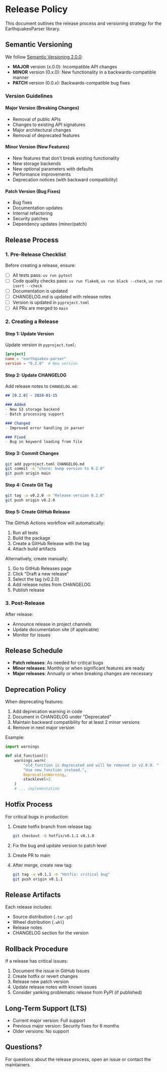 # Release Policy

This document outlines the release process and versioning strategy for the EarthquakesParser library.

## Semantic Versioning

We follow [Semantic Versioning 2.0.0](https://semver.org/):

- **MAJOR** version (x.0.0): Incompatible API changes
- **MINOR** version (0.x.0): New functionality in a backwards-compatible manner
- **PATCH** version (0.0.x): Backwards-compatible bug fixes

### Version Guidelines

#### Major Version (Breaking Changes)

- Removal of public APIs
- Changes to existing API signatures
- Major architectural changes
- Removal of deprecated features

#### Minor Version (New Features)

- New features that don't break existing functionality
- New storage backends
- New optional parameters with defaults
- Performance improvements
- Deprecation notices (with backward compatibility)

#### Patch Version (Bug Fixes)

- Bug fixes
- Documentation updates
- Internal refactoring
- Security patches
- Dependency updates (minor/patch)

## Release Process

### 1. Pre-Release Checklist

Before creating a release, ensure:

- [ ] All tests pass: `uv run pytest`
- [ ] Code quality checks pass: `uv run flake8`, `uv run black --check`, `uv run isort --check`
- [ ] Documentation is updated
- [ ] CHANGELOG.md is updated with release notes
- [ ] Version is updated in `pyproject.toml`
- [ ] All PRs are merged to `main`

### 2. Creating a Release

#### Step 1: Update Version

Update version in `pyproject.toml`:

```toml
[project]
name = "earthquakes-parser"
version = "0.2.0"  # New version
```

#### Step 2: Update CHANGELOG

Add release notes to `CHANGELOG.md`:

```markdown
## [0.2.0] - 2024-01-15

### Added
- New S3 storage backend
- Batch processing support

### Changed
- Improved error handling in parser

### Fixed
- Bug in keyword loading from file
```

#### Step 3: Commit Changes

```bash
git add pyproject.toml CHANGELOG.md
git commit -m "chore: bump version to 0.2.0"
git push origin main
```

#### Step 4: Create Git Tag

```bash
git tag -a v0.2.0 -m "Release version 0.2.0"
git push origin v0.2.0
```

#### Step 5: Create GitHub Release

The GitHub Actions workflow will automatically:

1. Run all tests
2. Build the package
3. Create a GitHub Release with the tag
4. Attach build artifacts

Alternatively, create manually:

1. Go to GitHub Releases page
2. Click "Draft a new release"
3. Select the tag (v0.2.0)
4. Add release notes from CHANGELOG
5. Publish release

### 3. Post-Release

After release:

- Announce release in project channels
- Update documentation site (if applicable)
- Monitor for issues

## Release Schedule

- **Patch releases**: As needed for critical bugs
- **Minor releases**: Monthly or when significant features are ready
- **Major releases**: Annually or when breaking changes are necessary

## Deprecation Policy

When deprecating features:

1. Add deprecation warning in code
2. Document in CHANGELOG under "Deprecated"
3. Maintain backward compatibility for at least 2 minor versions
4. Remove in next major version

Example:

```python
import warnings

def old_function():
    warnings.warn(
        "old_function is deprecated and will be removed in v2.0.0. "
        "Use new_function instead.",
        DeprecationWarning,
        stacklevel=2
    )
    # ... implementation
```

## Hotfix Process

For critical bugs in production:

1. Create hotfix branch from release tag:

   ```bash
   git checkout -b hotfix/v0.1.1 v0.1.0
   ```

2. Fix the bug and update version to patch level

3. Create PR to main

4. After merge, create new tag:

   ```bash
   git tag -a v0.1.1 -m "Hotfix: critical bug"
   git push origin v0.1.1
   ```

## Release Artifacts

Each release includes:

- Source distribution (`.tar.gz`)
- Wheel distribution (`.whl`)
- Release notes
- CHANGELOG section for the version

## Rollback Procedure

If a release has critical issues:

1. Document the issue in GitHub Issues
2. Create hotfix or revert changes
3. Release new patch version
4. Update release notes with known issues
5. Consider yanking problematic release from PyPI (if published)

## Long-Term Support (LTS)

- Current major version: Full support
- Previous major version: Security fixes for 6 months
- Older versions: No support

## Questions?

For questions about the release process, open an issue or contact the maintainers.
